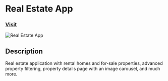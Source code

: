 # Real Estate App

### [Visit](https://real-estate-app-opal.vercel.app/)

![Real Estate App](https://user-images.githubusercontent.com/93548530/161202372-fba53485-fcbc-45e6-8769-33af4a2b0bb9.png)

## Description

Real estate application with rental homes and for-sale properties, advanced property filtering, property details page with an image carousel, and much more.
